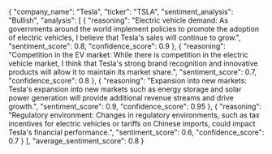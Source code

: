 {
  "company_name": "Tesla",
  "ticker": "TSLA",
  "sentiment_analysis": "Bullish",
  "analysis": [
    {
      "reasoning": "Electric vehicle demand: As governments around the world implement policies to promote the adoption of electric vehicles, I believe that Tesla's sales will continue to grow.",
      "sentiment_score": 0.8,
      "confidence_score": 0.9
    },
    {
      "reasoning": "Competition in the EV market: While there is competition in the electric vehicle market, I think that Tesla's strong brand recognition and innovative products will allow it to maintain its market share.",
      "sentiment_score": 0.7,
      "confidence_score": 0.8
    },
    {
      "reasoning": "Expansion into new markets: Tesla's expansion into new markets such as energy storage and solar power generation will provide additional revenue streams and drive growth.",
      "sentiment_score": 0.9,
      "confidence_score": 0.95
    },
    {
      "reasoning": "Regulatory environment: Changes in regulatory environments, such as tax incentives for electric vehicles or tariffs on Chinese imports, could impact Tesla's financial performance.",
      "sentiment_score": 0.6,
      "confidence_score": 0.7
    }
  ],
  "average_sentiment_score": 0.8
}